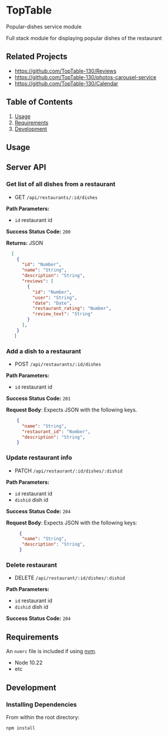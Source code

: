 # TopTable
Popular-dishes service module

Full stack module for displaying popular dishes of the restaurant

## Related Projects

  - https://github.com/TopTable-130/Reviews
  - https://github.com/TopTable-130/photos-carousel-service
  - https://github.com/TopTable-130/Calendar

## Table of Contents

1. [Usage](#Usage)
1. [Requirements](#requirements)
1. [Development](#development)

## Usage

## Server API

### Get list of all dishes from a restaurant
  * GET `/api/restaurants/:id/dishes`

**Path Parameters:**
  * `id` restaurant id

**Success Status Code:** `200`

**Returns:** JSON

```json
  [
    {
      "id": "Number",
      "name": "String",
      "description": "String",
      "reviews": [
        {
          "id": "Number",
          "user": "String",
          "date": "Date",
          "restaurant_rating": "Number",
          "review_text": "String"
        }
      ],
    }
   ]
```

### Add a dish to a restaurant
  * POST `/api/restaurants/:id/dishes`

**Path Parameters:**
  * `id` restaurant id

**Success Status Code:** `201`

**Request Body**: Expects JSON with the following keys.

```json
    {
      "name": "String",
      "restaurant_id": "Number",
      "description": "String",
    }
```


### Update restaurant info
  * PATCH `/api/restaurant/:id/dishes/:dishid`

**Path Parameters:**
  * `id` restaurant id
  * `dishid` dish id


**Success Status Code:** `204`

**Request Body**: Expects JSON with the following keys:
```json
     {
      "name": "String",
      "description": "String",
     }
```

### Delete restaurant
  * DELETE `/api/restaurant/:id/dishes/:dishid`

**Path Parameters:**
  * `id` restaurant id
  * `dishid` dish id

**Success Status Code:** `204`


## Requirements

An `nvmrc` file is included if using [nvm](https://github.com/creationix/nvm).

- Node 10.22
- etc

## Development

### Installing Dependencies

From within the root directory:

```sh
npm install
```
